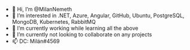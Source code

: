 - 👋 Hi, I’m @MilanNemeth
- 👀 I’m interested in .NET, Azure, Angular, GitHub, Ubuntu, PostgreSQL, MongoDB, Kubernetes, RabbitMQ
- 🌱 I’m currently working while learning all the above
- 💞️ I’m currently not looking to collaborate on any projects
- 📫 DC: Milán#4569

<!---
MilanNemeth/MilanNemeth is a ✨ special ✨ repository because its `README.md` (this file) appears on your GitHub profile.
You can click the Preview link to take a look at your changes.
--->
